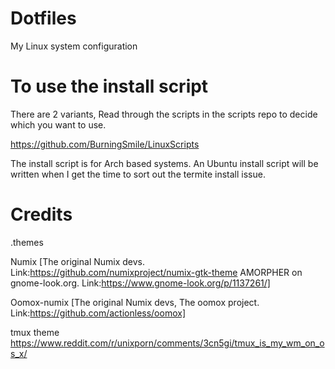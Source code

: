 # Dotfiles
My Linux system configuration

# To use the install script

There are 2 variants, Read through the scripts in the scripts repo to decide which you want to use.

https://github.com/BurningSmile/LinuxScripts

The install script is for Arch based systems. An Ubuntu install script will be written when I get the time to sort out the termite install issue.

# Credits

.themes

Numix [The original Numix devs. Link:https://github.com/numixproject/numix-gtk-theme AMORPHER on gnome-look.org. Link:https://www.gnome-look.org/p/1137261/]

Oomox-numix [The original Numix devs, The oomox project. Link:https://github.com/actionless/oomox]

tmux theme
https://www.reddit.com/r/unixporn/comments/3cn5gi/tmux_is_my_wm_on_os_x/
